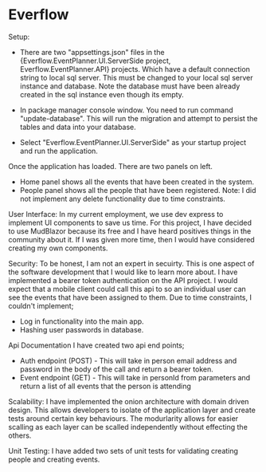 # Everflow

Setup:
- There are two "appsettings.json" files in the {Everflow.EventPlanner.UI.ServerSide project, Everflow.EventPlanner.API} projects. Which have a default connection string to local sql server. 
  This must be changed to your local sql server instance and database. Note the database must have been already created in the sql instance even though its empty. 

- In package manager console window. You need to run command "update-database". This will run the migration and attempt to persist the tables and data into your database.
- Select "Everflow.EventPlanner.UI.ServerSide" as your startup project and run the application.

Once the application has loaded. There are two panels on left. 
- Home panel shows all the events that have been created in the system.
- People panel shows all the people that have been registered.
Note: I did not implement any delete functionality due to time constraints.

User Interface:
In my current employment, we use dev express to implement UI components to save us time. For this project, I have decided to use MudBlazor because its free and I have heard positives things in the community about it. If I was given more time, then I would have considered creating my own components. 

Security:
To be honest, I am not an expert in secuirty. This is one aspect of the software development that I would like to learn more about. 
I have implemented a bearer token authentication on the API project. I would expect that a mobile client could call this api to so an individual user can see the events that have been assigned to them. 
Due to time constraints, I couldn't implement;
- Log in functionality into the main app.
- Hashing user passwords in database. 

Api Documentation
I have created two api end points;
- Auth endpoint (POST) - This will take in person email address and password in the body of the call and return a bearer token.
- Event endpoint (GET) - This will take in personId from parameters and return a list of all events that the person is attending

Scalability:
I have implemented the onion architecture with domain driven design. This allows developers to isolate of the application layer and create tests around certain key behaviours. The modurlarity allows for easier scalling as each layer can be scalled independently without effecting the others.

Unit Testing:
I have added two sets of unit tests for validating creating people and creating events. 

